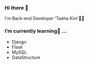 ### Hi there 👋
I'm Back-end Developer 'Taeha Kim'👨‍💻

### I’m currently learning🌱 ...
- Django
- Flask
- MySQL
- DataStructure

<!--
**taeha7b/taeha7b** is a ✨ _special_ ✨ repository because its `README.md` (this file) appears on your GitHub profile.

Here are some ideas to get you started:

- 🔭 I’m currently working on ...
- 🌱 I’m currently learning ...
- 👯 I’m looking to collaborate on ...
- 🤔 I’m looking for help with ...
- 💬 Ask me about ...
- 📫 How to reach me: ...
- 😄 Pronouns: ...
- ⚡ Fun fact: ...
-->


